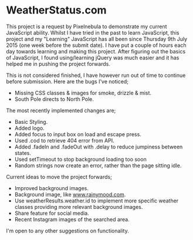 # WeatherStatus.com

This project is a request by Pixelnebula to demonstrate my current JavaScript ability.
Whilst I have tried in the past to learn JavaScript, this project and my "Learning" JavaScript has all been since Thursday 9th July 2015 (one week before the submit date). I have put a couple of hours each day towards learning and making this project. After figuring out the basics of JavaScript, I found using/learning jQuery was much easier and it has helped me in pushing the project forwards.

This is not considered finished, I have however run out of time to continue before submission. Here are the bugs I've noticed;

- Missing CSS classes & images for smoke, drizzle & mist.
- South Pole directs to North Pole.

The most recently implemented changes are;

- Basic Styling.
- Added logo.
- Added focus to input box on load and escape press.
- Used .cod to retrieve 404 error from API.
- Added .fadeIn and .fadeOut with .delay to reduce jumpiness between states.
- Used setTimeout to stop background loading too soon
- Random strings now create an error, rather than the page sitting idle.

Current ideas to move the project forwards;

- Improved background images.
- Background image, like www.rainymood.com.
- Use weatherResults.weather.id to implement more specific weather classes providing more relevant background images.
- Share feature for social media.
- Recent Instagram images of the searched area.

I'm open to any other suggestions on functionality.
